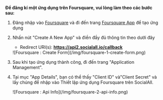 __Để đăng kí một ứng dụng trên Foursquare, vui lòng làm theo các bước sau:__

1. Đăng nhập vào [Foursquare](https://developer.foursquare.com/) và đi đến trang [Foursquare App](https://foursquare.com/developers/register) để tạo ứng dụng
2. Nhấn nút "Create A New App" và điền đầy đủ thông tin theo dưới đây
    * Redirect URI(s): __https://api2.socialall.io/callback__
    
    <div class="soclall-br"></div>
    ![Foursquare : Create Form](/img/foursquare-1-create-form.png)
    <div class="soclall-br"></div>
    
3. Sau khi tạo ứng dụng thành công, đi đến trang "Application Management".
4. Tại mục "App Details", bạn có thể thấy "Client ID" và"Client Secret" và lấy chúng để nhập vào Thiết lập ứng dụng Foursquare trên SocialAll.
    <div class="soclall-br"></div>
    ![Foursquare : Api Info](/img/foursquare-2-api-info.png)
    <div class="soclall-br"></div>